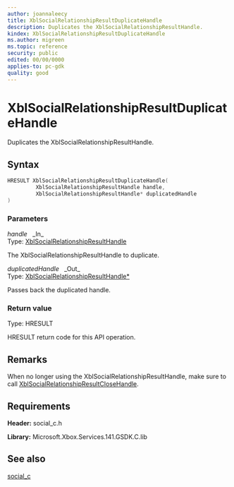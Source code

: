 ```yaml
---
author: joannaleecy
title: XblSocialRelationshipResultDuplicateHandle
description: Duplicates the XblSocialRelationshipResultHandle.
kindex: XblSocialRelationshipResultDuplicateHandle
ms.author: migreen
ms.topic: reference
security: public
edited: 00/00/0000
applies-to: pc-gdk
quality: good
---
```


# XblSocialRelationshipResultDuplicateHandle  

Duplicates the XblSocialRelationshipResultHandle.  

## Syntax  
  
```cpp
HRESULT XblSocialRelationshipResultDuplicateHandle(  
         XblSocialRelationshipResultHandle handle,  
         XblSocialRelationshipResultHandle* duplicatedHandle  
)  
```  
  
### Parameters  
  
*handle* &nbsp;&nbsp;\_In\_  
Type: [XblSocialRelationshipResultHandle](../handles/xblsocialrelationshipresulthandle.md)  
  
The XblSocialRelationshipResultHandle to duplicate.  
  
*duplicatedHandle* &nbsp;&nbsp;\_Out\_  
Type: [XblSocialRelationshipResultHandle*](../handles/xblsocialrelationshipresulthandle.md)  
  
Passes back the duplicated handle.  
  
  
### Return value  
Type: HRESULT
  
HRESULT return code for this API operation.
  
## Remarks  
  
When no longer using the XblSocialRelationshipResultHandle, make sure to call [XblSocialRelationshipResultCloseHandle](xblsocialrelationshipresultclosehandle.md).
  
## Requirements  
  
**Header:** social_c.h
  
**Library:** Microsoft.Xbox.Services.141.GSDK.C.lib
  
## See also  
[social_c](../social_c_members.md)  
  
  